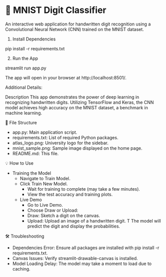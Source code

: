 # 🔢 MNIST Digit Classifier

An interactive web application for handwritten digit recognition using a Convolutional Neural Network (CNN) trained on the MNIST dataset.

1. Install Dependencies

pip install -r requirements.txt


2. Run the App

streamlit run app.py

The app will open in your browser at http://localhost:8501/.

Additional Details:

Description
This app demonstrates the power of deep learning in recognizing handwritten digits. Utilizing TensorFlow and Keras, the CNN model achieves high accuracy on the MNIST dataset, a benchmark in machine learning.

📂 File Structure

- app.py: Main application script.
- requirements.txt: List of required Python packages.
- atlas_logo.png: University logo for the sidebar.
- mnist_sample.png: Sample image displayed on the home page.
- README.md: This file.

💡 How to Use
- Training the Model
    - Navigate to Train Model.
    - Click Train New Model.
        - Wait for training to complete (may take a few minutes).
        - View the test accuracy and training plots.
    - Live Demo
        - Go to Live Demo.
        - Choose Draw or Upload:
        - Draw: Sketch a digit on the canvas.
        - Upload: Upload an image of a handwritten digit.
T
The model will predict the digit and display the probabilities.

🛠️ Troubleshooting

- Dependencies Error: Ensure all packages are installed with pip install -r requirements.txt.
- Canvas Issues: Verify streamlit-drawable-canvas is installed.
- Model Loading Delay: The model may take a moment to load due to caching.